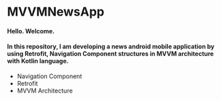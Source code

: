 # MVVMNewsApp
#### Hello. Welcome.
#### In this repository, I am developing a news android mobile application by using Retrofit, Navigation Component structures in MVVM architecture with Kotlin language.
- Navigation Component
- Retrofit
- MVVM Architecture
